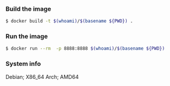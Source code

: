 ### Build the image

```bash
$ docker build -t $(whoami)/$(basename ${PWD}) .
```

### Run the image
```bash
$ docker run --rm  -p 8888:8888 $(whoami)/$(basename ${PWD})
```

### System info
Debian; X86_64 Arch; AMD64